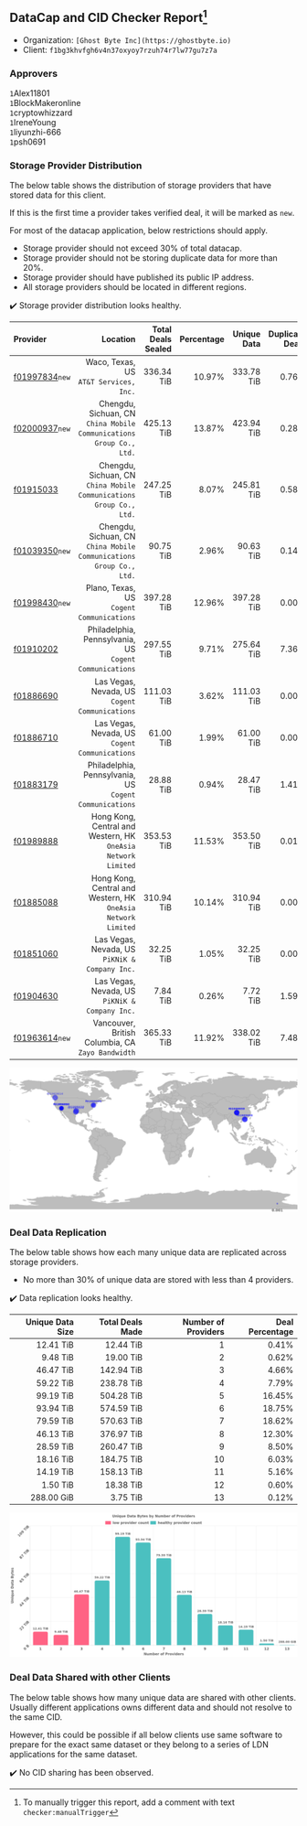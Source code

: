 ## DataCap and CID Checker Report[^1]
 - Organization: `[Ghost Byte Inc](https://ghostbyte.io)`
 - Client: `f1bg3khvfgh6v4n37oxyoy7rzuh74r7lw77gu7z7a`
### Approvers
`1`Alex11801<br/>`1`BlockMakeronline<br/>`1`cryptowhizzard<br/>`1`IreneYoung<br/>`1`liyunzhi-666<br/>`1`psh0691

### Storage Provider Distribution
The below table shows the distribution of storage providers that have stored data for this client.

If this is the first time a provider takes verified deal, it will be marked as `new`.

For most of the datacap application, below restrictions should apply.
 - Storage provider should not exceed 30% of total datacap.
 - Storage provider should not be storing duplicate data for more than 20%.
 - Storage provider should have published its public IP address.
 - All storage providers should be located in different regions.

✔️ Storage provider distribution looks healthy.

| Provider                                                    |                                                               Location | Total Deals Sealed | Percentage | Unique Data | Duplicate Deals |
| :---------------------------------------------------------- | ---------------------------------------------------------------------: | -----------------: | ---------: | ----------: | --------------: |
| [f01997834](https://filfox.info/en/address/f01997834)`new`  |                              Waco, Texas, US<br/>`AT&T Services, Inc.` |         336.34 TiB |     10.97% |  333.78 TiB |           0.76% |
| [f02000937](https://filfox.info/en/address/f02000937)`new`  | Chengdu, Sichuan, CN<br/>`China Mobile Communications Group Co., Ltd.` |         425.13 TiB |     13.87% |  423.94 TiB |           0.28% |
| [f01915033](https://filfox.info/en/address/f01915033)       | Chengdu, Sichuan, CN<br/>`China Mobile Communications Group Co., Ltd.` |         247.25 TiB |      8.07% |  245.81 TiB |           0.58% |
| [f01039350](https://filfox.info/en/address/f01039350)`new`  | Chengdu, Sichuan, CN<br/>`China Mobile Communications Group Co., Ltd.` |          90.75 TiB |      2.96% |   90.63 TiB |           0.14% |
| [f01998430](https://filfox.info/en/address/f01998430)`new`  |                           Plano, Texas, US<br/>`Cogent Communications` |         397.28 TiB |     12.96% |  397.28 TiB |           0.00% |
| [f01910202](https://filfox.info/en/address/f01910202)       |             Philadelphia, Pennsylvania, US<br/>`Cogent Communications` |         297.55 TiB |      9.71% |  275.64 TiB |           7.36% |
| [f01886690](https://filfox.info/en/address/f01886690)       |                      Las Vegas, Nevada, US<br/>`Cogent Communications` |         111.03 TiB |      3.62% |  111.03 TiB |           0.00% |
| [f01886710](https://filfox.info/en/address/f01886710)       |                      Las Vegas, Nevada, US<br/>`Cogent Communications` |          61.00 TiB |      1.99% |   61.00 TiB |           0.00% |
| [f01883179](https://filfox.info/en/address/f01883179)       |             Philadelphia, Pennsylvania, US<br/>`Cogent Communications` |          28.88 TiB |      0.94% |   28.47 TiB |           1.41% |
| [f01989888](https://filfox.info/en/address/f01989888)       |       Hong Kong, Central and Western, HK<br/>`OneAsia Network Limited` |         353.53 TiB |     11.53% |  353.50 TiB |           0.01% |
| [f01885088](https://filfox.info/en/address/f01885088)       |       Hong Kong, Central and Western, HK<br/>`OneAsia Network Limited` |         310.94 TiB |     10.14% |  310.94 TiB |           0.00% |
| [f01851060](https://filfox.info/en/address/f01851060)       |                      Las Vegas, Nevada, US<br/>`PiKNiK & Company Inc.` |          32.25 TiB |      1.05% |   32.25 TiB |           0.00% |
| [f01904630](https://filfox.info/en/address/f01904630)       |                      Las Vegas, Nevada, US<br/>`PiKNiK & Company Inc.` |           7.84 TiB |      0.26% |    7.72 TiB |           1.59% |
| [f01963614](https://filfox.info/en/address/f01963614)`new`  |                   Vancouver, British Columbia, CA<br/>`Zayo Bandwidth` |         365.33 TiB |     11.92% |  338.02 TiB |           7.48% |

![Provider Distribution](https://raw.githubusercontent.com/data-preservation-programs/filplus-checker-assets/main/filecoin-project/filecoin-plus-large-datasets/issues/621/1676023504915.png)
### Deal Data Replication
The below table shows how each many unique data are replicated across storage providers.
- No more than 30% of unique data are stored with less than 4 providers.

✔️ Data replication looks healthy.

| Unique Data Size | Total Deals Made | Number of Providers | Deal Percentage |
| ---------------: | ---------------: | ------------------: | --------------: |
|        12.41 TiB |        12.44 TiB |                   1 |           0.41% |
|         9.48 TiB |        19.00 TiB |                   2 |           0.62% |
|        46.47 TiB |       142.94 TiB |                   3 |           4.66% |
|        59.22 TiB |       238.78 TiB |                   4 |           7.79% |
|        99.19 TiB |       504.28 TiB |                   5 |          16.45% |
|        93.94 TiB |       574.59 TiB |                   6 |          18.75% |
|        79.59 TiB |       570.63 TiB |                   7 |          18.62% |
|        46.13 TiB |       376.97 TiB |                   8 |          12.30% |
|        28.59 TiB |       260.47 TiB |                   9 |           8.50% |
|        18.16 TiB |       184.75 TiB |                  10 |           6.03% |
|        14.19 TiB |       158.13 TiB |                  11 |           5.16% |
|         1.50 TiB |        18.38 TiB |                  12 |           0.60% |
|       288.00 GiB |         3.75 TiB |                  13 |           0.12% |

![Replication Distribution](https://raw.githubusercontent.com/data-preservation-programs/filplus-checker-assets/main/filecoin-project/filecoin-plus-large-datasets/issues/621/1676023505660.png)
### Deal Data Shared with other Clients
The below table shows how many unique data are shared with other clients.
Usually different applications owns different data and should not resolve to the same CID.

However, this could be possible if all below clients use same software to prepare for the exact same dataset or they belong to a series of LDN applications for the same dataset.

✔️ No CID sharing has been observed.

[^1]: To manually trigger this report, add a comment with text `checker:manualTrigger`
